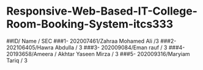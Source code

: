 # Responsive-Web-Based-IT-College-Room-Booking-System-itcs333
##ID/ Name / SEC
###1- 202007461/Zahraa Mohamed Ali /3
###2- 202106405/Hawra Abdulla / 3
###3- 202009084/Eman rauf / 3
###4- 20193658/Ameera / Akhtar Yaseen Mirza / 3
###5- 202009316/Maryiam Tariq / 3
 
 


 
